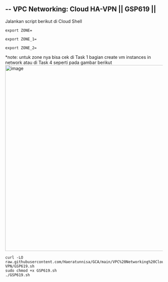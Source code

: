 --
**VPC Networking: Cloud HA-VPN || GSP619 ||**
--

Jalankan script berikut di Cloud Shell
```
export ZONE=
```
```
export ZONE_1=
```
```
export ZONE_2=
```
*note: untuk zone nya bisa cek di Task 1 bagian create vm instances in network atau di Task 4 seperti pada gambar berikut
<img width="1399" height="596" alt="image" src="https://github.com/user-attachments/assets/d545141d-b787-4b1a-abc9-bbb80b47ffd9" />
```
curl -LO raw.githubusercontent.com/Haeratunnisa/GCA/main/VPC%20Networking%20Cloud%20HA-VPN/GSP619.sh
sudo chmod +x GSP619.sh
./GSP619.sh
